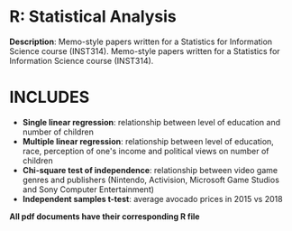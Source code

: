 # R: Statistical Analysis 
**Description**: Memo-style papers written for a Statistics for Information Science course (INST314).
Memo-style papers written for a Statistics for Information Science course (INST314).<br />

# INCLUDES
* **Single linear regression**: relationship between level of education and number of children
* **Multiple linear regression**: relationship between level of education, race, perception of one's income and political views on number of children  
* **Chi-square test of independence**: relationship between video game genres and publishers (Nintendo, Activision, Microsoft Game Studios and Sony Computer Entertainment)
* **Independent samples t-test**: average avocado prices in 2015 vs 2018

**All pdf documents have their corresponding R file**
